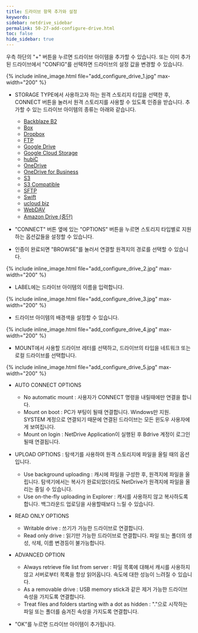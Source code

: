 ```yaml
---
title: 드라이브 항목 추가와 설정
keywords:
sidebar: netdrive_sidebar
permalink: 50-27-add-configure-drive.html
toc: false
hide_sidebar: true
---
```


우측 하단의 "+" 버튼을 누르면 드라이브 아이템을 추가할 수 있습니다. 또는 이미 추가된 드라이브에서 "CONFIG"를 선택하면 드라이브의 설정 값을 변경할 수 있습니다.

{% include inline_image.html file="add_configure_drive_1.jpg" max-width="200" %}

- STORAGE TYPE에서 사용하고자 하는 원격 스토리지 타입을 선택한 후, CONNECT 버튼을 눌러서 원격 스토리지를 사용할 수 있도록 인증을 받습니다.
  추가할 수 있는 드라이브 아이템의 종류는 아래와 같습니다.

  - [Backblaze B2](27-29-backblaze-b2-config)
  - [Box](27-30-box-config)
  - [Dropbox](27-31-dropbox-config)
  - [FTP](27-32-ftp-config)
  - [Google Drive](27-33-google-drive-config)
  - [Google Cloud Storage](27-34-google-cloud-stroage-config)
  - [hubiC](27-35-hubic-config)
  - [OneDrive](27-36-onedrive-config)
  - [OneDrive for Business](27-37-onedrive-for-business-config)
  - [S3](27-38-s3-config)
  - [S3 Compatible](27-39-s3-comp-config)
  - [SFTP](27-41-sftp-config)
  - [Swift](27-42-swift-config)
  - [ucloud biz](27-43-ucloud-biz-config)
  - [WebDAV](27-44-webdav-config)
  - [Amazon Drive (중단)](27-28-amazon-drive-config)

* "CONNECT" 버튼 옆에 있는 "OPTIONS" 버튼을 누르면 스토리지 타입별로 지원하는 옵션값들을 설정할 수 있습니다.

- 인증이 완료되면 "BROWSE"를 눌러서 연결할 원격지의 경로를 선택할 수 있습니다.

{% include inline_image.html file="add_configure_drive_2.jpg" max-width="200" %}

- LABEL에는 드라이브 아이템의 이름을 입력합니다.

{% include inline_image.html file="add_configure_drive_3.jpg" max-width="200" %}

- 드라이브 아이템의 배경색을 설정할 수 있습니다.

{% include inline_image.html file="add_configure_drive_4.jpg" max-width="200" %}

- MOUNT에서 사용할 드라이브 레터를 선택하고, 드라이브의 타입을 네트워크 또는 로컬 드라이브를 선택합니다.

{% include inline_image.html file="add_configure_drive_5.jpg" max-width="200" %}

- AUTO CONNECT OPTIONS

  - No automatic mount : 사용자가 CONNECT 명령을 내릴때에만 연결을 합니다.
  - Mount on boot : PC가 부팅이 될때 연결합니다. Windows만 지원. SYSTEM 계정으로 연결되기 때문에 연결된 드라이브는 모든 윈도우 사용자에게 보여집니다.
  - Mount on login : NetDrive Application이 실행된 후 Bdrive 계정이 로그인 될때 연결됩니다.

* UPLOAD OPTIONS : 탐색기를 사용하여 원격 스토리지에 파일을 올릴 때의 옵션입니다.

  - Use background uploading : 캐시에 파일을 구성한 후, 원격지에 파일을 올립니다. 탐색기에서는 복사가 완료되었더라도 NetDrive가 원격지에 파일을 올리는 중일 수 있습니다.
  - Use on-the-fly uploading in Explorer : 캐시를 사용하지 않고 복사하도록 합니다. 백그라운드 업로딩을 사용할때보다 느릴 수 있습니다.

- READ ONLY OPTIONS

  - Writable drive : 쓰기가 가능한 드라이브로 연결합니다.
  - Read only drive : 읽기만 가능한 드라이브로 연결합니다. 파일 또는 폴더의 생성, 삭제, 이름 변경등이 불가능합니다.

* ADVANCED OPTION

  - Always retrieve file list from server : 파일 목록에 대해서 캐시를 사용하지 않고 서버로부터 목록을 항상 읽어옵니다. 속도에 대한 성능이 느려질 수 있습니다.
  - As a removable drive : USB memory stick과 같은 제거 가능한 드라이브 속성을 가지도록 연결합니다.
  - Treat files and folders starting with a dot as hidden : "."으로 시작하는 파일 또는 폴더를 숨겨진 속성을 가지도록 연결합니다.

- "OK"를 누르면 드라이브 아이템이 추가됩니다.
